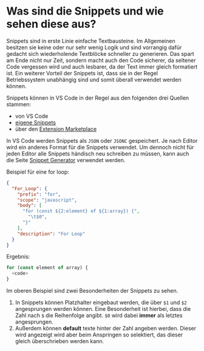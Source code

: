 # Was sind die Snippets und wie sehen diese aus?

Snippets sind in erste Linie einfache Textbausteine. Im Allgemeinen besitzen sie keine oder nur sehr wenig Logik und sind vorrangig dafür gedacht sich wiederholende Textblöcke schneller zu generieren. Das spart am Ende nicht nur Zeit, sondern macht auch den Code sicherer, da seltener Code vergessen wird und auch lesbarer, da der Text immer gleich formatiert ist. Ein weiterer Vorteil der Snippets ist, dass sie in der Regel Betriebssystem unabhängig sind und somit überall verwendet werden können.

Snippets können in VS Code in der Regel aus den folgenden drei Quellen stammen:
- von VS Code
- [eigene Snippets](https://code.visualstudio.com/docs/editor/userdefinedsnippets)
- über den [Extension Marketplace](https://code.visualstudio.com/docs/editor/extension-gallery)

In VS Code werden Snippets als `JSON` oder `JSONC` gespeichert. Je nach Editor wird ein anderes Format für die Snippets verwendet. Um dennoch nicht für jeden Editor alle Snippets händisch neu schreiben zu müssen, kann auch die Seite [Snippet Generator](https://snippet-generator.app/) verwendet werden.

Beispiel für eine for loop:
```json
{
  "For_Loop": {
    "prefix": "for",
    "scope": "javascript",
    "body": [
      "for (const ${2:element} of ${1:array}) {",
        "\t$0",
      "}"
    ],
    "description": "For Loop"
  }
}
```

Ergebnis:
```javascript
for (const element of array) {
  <code>
}
```

Im oberen Beispiel sind zwei Besonderheiten der Snippets zu sehen.
1. In Snippets können Platzhalter eingebaut werden, die über `$1` und `$2` angesprungen werden können. Eine Besonderheit ist hierbei, dass die Zahl nach `$` die Reihenfolge angibt. `$0` wird dabei **immer** als letztes angesprungen.
2. Außerdem können **default** texte hinter der Zahl angeben werden. Dieser wird angezeigt wird aber beim Anspringen so selektiert, das dieser gleich überschrieben werden kann.
